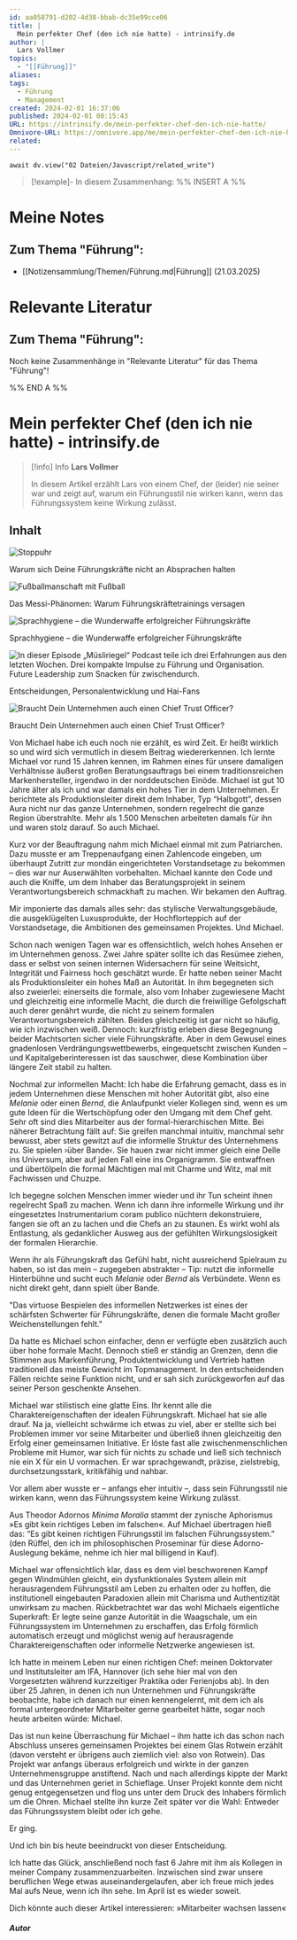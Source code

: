 ```yaml
---
id: aa058791-d202-4d38-bbab-dc35e99cce06
title: |
  Mein perfekter Chef (den ich nie hatte) - intrinsify.de
author: |
  Lars Vollmer
topics:
  - "[[Führung]]"
aliases: 
tags:
  - Führung
  - Management
created: 2024-02-01 16:37:06
published: 2024-02-01 08:15:43
URL: https://intrinsify.de/mein-perfekter-chef-den-ich-nie-hatte/
Omnivore-URL: https://omnivore.app/me/mein-perfekter-chef-den-ich-nie-hatte-intrinsify-de-18d655112e6
related:
---
```


```dataviewjs
await dv.view("02 Dateien/Javascript/related_write")
```
> [!example]- In diesem Zusammenhang:
> %% INSERT A %%
# Meine Notes
## Zum Thema "Führung":

- [[Notizensammlung/Themen/Führung.md|Führung]] (21.03.2025)

# Relevante Literatur
## Zum Thema "Führung":

Noch keine Zusammenhänge in "Relevante Literatur" für das Thema "Führung"!

%% END A %%

# Mein perfekter Chef (den ich nie hatte) - intrinsify.de

> [!info] Info
> **Lars Vollmer**
> 
> In diesem Artikel erzählt Lars von einem Chef, der (leider) nie seiner war und zeigt auf, warum ein Führungsstil nie wirken kann, wenn das Führungssystem keine Wirkung zulässt.


## Inhalt

![Stoppuhr](https://proxy-prod.omnivore-image-cache.app/300x197,sYxdNgITd81Nq2AdmdLg8TwKNXDmCByP1QgZrS2FSSVg/https://intrinsify.de/wp-content/uploads/Stoppuhr-300x197.jpg)

Warum sich Deine Führungskräfte nicht an Absprachen halten

![Fußballmanschaft mit Fußball](https://proxy-prod.omnivore-image-cache.app/300x197,seHIhMheNWJ9JHnDkWDYIzvGpKAb6J43pYUjAklLMav8/https://intrinsify.de/wp-content/uploads/LarsVollmer-capital-Kolumne_MessiPhaenomen-300x197.jpg)

Das Messi-Phänomen: Warum Führungskräftetrainings versagen

![Sprachhygiene – die Wunderwaffe erfolgreicher Führungskräfte](https://proxy-prod.omnivore-image-cache.app/300x197,senTUUwbYuS_-q9R7rDgJT6srg2VKtXTGDKm86q-gUvk/https://intrinsify.de/wp-content/uploads/Wunderwaffe-1-300x197.jpg)

Sprachhygiene – die Wunderwaffe erfolgreicher Führungskräfte

![In dieser Episode „Müsliriegel“ Podcast teile ich drei Erfahrungen aus den letzten Wochen. Drei kompakte Impulse zu Führung und Organisation. Future Leadership zum Snacken für zwischendurch.](https://proxy-prod.omnivore-image-cache.app/300x197,sQntAWNAmF2bP46xGr90NRnMajGKqWmTq2w1rZ1JEtMw/https://intrinsify.de/wp-content/uploads/Hammerhai-Philipp-Simanek-intrinsify-Podcast-300x197.jpg)

Entscheidungen, Personalentwicklung und Hai-Fans

![Braucht Dein Unternehmen auch einen Chief Trust Officer?](https://proxy-prod.omnivore-image-cache.app/300x197,s3st6icYojm1ar0S--t6aEdnDc1fXwuaVhuvfRIiT3nQ/https://intrinsify.de/wp-content/uploads/CTO-300x197.jpg)

Braucht Dein Unternehmen auch einen Chief Trust Officer?

Von Michael habe ich euch noch nie erzählt, es wird Zeit. Er heißt wirklich so und wird sich vermutlich in diesem Beitrag wiedererkennen. Ich lernte Michael vor rund 15 Jahren kennen, im Rahmen eines für unsere damaligen Verhältnisse äußerst großen Beratungsauftrags bei einem traditionsreichen Markenhersteller, irgendwo in der norddeutschen Einöde. Michael ist gut 10 Jahre älter als ich und war damals ein hohes Tier in dem Unternehmen. Er berichtete als Produktionsleiter direkt dem Inhaber, Typ “Halbgott”, dessen Aura nicht nur das ganze Unternehmen, sondern regelrecht die ganze Region überstrahlte. Mehr als 1.500 Menschen arbeiteten damals für ihn und waren stolz darauf. So auch Michael. 

Kurz vor der Beauftragung nahm mich Michael einmal mit zum Patriarchen. Dazu musste er am Treppenaufgang einen Zahlencode eingeben, um überhaupt Zutritt zur mondän eingerichteten Vorstandsetage zu bekommen – dies war nur Auserwählten vorbehalten. Michael kannte den Code und auch die Kniffe, um dem Inhaber das Beratungsprojekt in seinem Verantwortungsbereich schmackhaft zu machen. Wir bekamen den Auftrag.

Mir imponierte das damals alles sehr: das stylische Verwaltungsgebäude, die ausgeklügelten Luxusprodukte, der Hochflorteppich auf der Vorstandsetage, die Ambitionen des gemeinsamen Projektes. Und Michael.

Schon nach wenigen Tagen war es offensichtlich, welch hohes Ansehen er im Unternehmen genoss. Zwei Jahre später sollte ich das Resümee ziehen, dass er selbst von seinen internen Widersachern für seine Weitsicht, Integrität und Fairness hoch geschätzt wurde. Er hatte neben seiner Macht als Produktionsleiter ein hohes Maß an Autorität. In ihm begegneten sich also zweierlei: einerseits die formale, also vom Inhaber zugewiesene Macht und gleichzeitig eine informelle Macht, die durch die freiwillige Gefolgschaft auch derer genährt wurde, die nicht zu seinem formalen Verantwortungsbereich zählten. Beides gleichzeitig ist gar nicht so häufig, wie ich inzwischen weiß. Dennoch: kurzfristig erleben diese Begegnung beider Machtsorten sicher viele Führungskräfte. Aber in dem Gewusel eines gnadenlosen Verdrängungswettbewerbs, eingequetscht zwischen Kunden – und Kapitalgeberinteressen ist das sauschwer, diese Kombination über längere Zeit stabil zu halten. 

Nochmal zur informellen Macht: Ich habe die Erfahrung gemacht, dass es in jedem Unternehmen diese Menschen mit hoher Autorität gibt, also eine _Melanie_ oder einen _Bernd_, die Anlaufpunkt vieler Kollegen sind, wenn es um gute Ideen für die Wertschöpfung oder den Umgang mit dem Chef geht. Sehr oft sind dies Mitarbeiter aus der formal-hierarchischen Mitte. Bei näherer Betrachtung fällt auf: Sie greifen manchmal intuitiv, manchmal sehr bewusst, aber stets gewitzt auf die informelle Struktur des Unternehmens zu. Sie spielen ›über Bande‹. Sie hauen zwar nicht immer gleich eine Delle ins Universum, aber auf jeden Fall eine ins Organigramm. Sie entwaffnen und übertölpeln die formal Mächtigen mal mit Charme und Witz, mal mit Fachwissen und Chuzpe.

Ich begegne solchen Menschen immer wieder und ihr Tun scheint ihnen regelrecht Spaß zu machen. Wenn ich dann ihre informelle Wirkung und ihr eingesetztes Instrumentarium coram publico nüchtern dekonstruiere, fangen sie oft an zu lachen und die Chefs an zu staunen. Es wirkt wohl als Entlastung, als gedanklicher Ausweg aus der gefühlten Wirkungslosigkeit der formalen Hierarchie.

Wenn ihr als Führungskraft das Gefühl habt, nicht ausreichend Spielraum zu haben, so ist das mein – zugegeben abstrakter – Tip: nutzt die informelle Hinterbühne und sucht euch _Melanie_ oder _Bernd_ als Verbündete. Wenn es nicht direkt geht, dann spielt über Bande.

"Das virtuose Bespielen des informellen Netzwerkes ist eines der schärfsten Schwerter für Führungskräfte, denen die formale Macht großer Weichenstellungen fehlt."

Da hatte es Michael schon einfacher, denn er verfügte eben zusätzlich auch über hohe formale Macht. Dennoch stieß er ständig an Grenzen, denn die Stimmen aus Markenführung, Produktentwicklung und Vertrieb hatten traditionell das meiste Gewicht im Topmanagement. In den entscheidenden Fällen reichte seine Funktion nicht, und er sah sich zurückgeworfen auf das seiner Person geschenkte Ansehen. 

Michael war stilistisch eine glatte Eins. Ihr kennt alle die Charaktereigenschaften der idealen Führungskraft. Michael hat sie alle drauf. Na ja, vielleicht schwärme ich etwas zu viel, aber er stellte sich bei Problemen immer vor seine Mitarbeiter und überließ ihnen gleichzeitig den Erfolg einer gemeinsamen Initiative. Er löste fast alle zwischenmenschlichen Probleme mit Humor, war sich für nichts zu schade und ließ sich technisch nie ein X für ein U vormachen. Er war sprachgewandt, präzise, zielstrebig, durchsetzungsstark, kritikfähig und nahbar. 

Vor allem aber wusste er – anfangs eher intuitiv –, dass sein Führungsstil nie wirken kann, wenn das Führungssystem keine Wirkung zulässt. 

Aus Theodor Adornos _Minima Moralia_ stammt der zynische Aphorismus »Es gibt kein richtiges Leben im falschen«. Auf Michael übertragen hieß das: “Es gibt keinen richtigen Führungsstil im falschen Führungssystem.” (den Rüffel, den ich im philosophischen Proseminar für diese Adorno-Auslegung bekäme, nehme ich hier mal billigend in Kauf). 

Michael war offensichtlich klar, dass es dem viel beschworenen Kampf gegen Windmühlen gleicht, ein dysfunktionales System allein mit herausragendem Führungsstil am Leben zu erhalten oder zu hoffen, die institutionell eingebauten Paradoxien allein mit Charisma und Authentizität unwirksam zu machen. Rückbetrachtet war das wohl Michaels eigentliche Superkraft: Er legte seine ganze Autorität in die Waagschale, um ein Führungssystem im Unternehmen zu erschaffen, das Erfolg förmlich automatisch erzeugt und möglichst wenig auf herausragende Charaktereigenschaften oder informelle Netzwerke angewiesen ist. 

Ich hatte in meinem Leben nur einen richtigen Chef: meinen Doktorvater und Institutsleiter am IFA, Hannover (ich sehe hier mal von den Vorgesetzten während kurzzeitiger Praktika oder Ferienjobs ab). In den über 25 Jahren, in denen ich nun Unternehmen und Führungskräfte beobachte, habe ich danach nur einen kennengelernt, mit dem ich als formal untergeordneter Mitarbeiter gerne gearbeitet hätte, sogar noch heute arbeiten würde: Michael.

Das ist nun keine Überraschung für Michael – ihm hatte ich das schon nach Abschluss unseres gemeinsamen Projektes bei einem Glas Rotwein erzählt (davon versteht er übrigens auch ziemlich viel: also von Rotwein). Das Projekt war anfangs überaus erfolgreich und wirkte in der ganzen Unternehmensgruppe anstiftend. Nach und nach allerdings kippte der Markt und das Unternehmen geriet in Schieflage. Unser Projekt konnte dem nicht genug entgegensetzen und flog uns unter dem Druck des Inhabers förmlich um die Ohren. Michael stellte ihn kurze Zeit später vor die Wahl: Entweder das Führungssystem bleibt oder ich gehe.

Er ging.

Und ich bin bis heute beeindruckt von dieser Entscheidung. 

Ich hatte das Glück, anschließend noch fast 6 Jahre mit ihm als Kollegen in meiner Company zusammenzuarbeiten. Inzwischen sind zwar unsere beruflichen Wege etwas auseinandergelaufen, aber ich freue mich jedes Mal aufs Neue, wenn ich ihn sehe. Im April ist es wieder soweit.

Dich könnte auch dieser Artikel interessieren: »Mitarbeiter wachsen lassen«

##### Autor